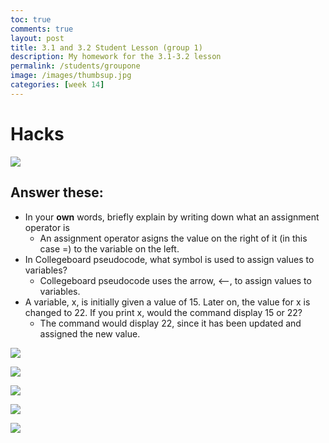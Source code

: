```yaml
---
toc: true
comments: true
layout: post
title: 3.1 and 3.2 Student Lesson (group 1)
description: My homework for the 3.1-3.2 lesson
permalink: /students/groupone
image: /images/thumbsup.jpg
categories: [week 14]
---
```

# Hacks
![]({{site.baseurl}}/images/actual1hacks3.1and3.2.jpg)

## Answer these:
- In your **own** words, briefly explain by writing down what an assignment operator is
    - An assignment operator asigns the value on the right of it (in this case =) to the variable on the left.
- In Collegeboard pseudocode, what symbol is used to assign values to variables?
    - Collegeboard pseudocode uses the arrow, <--, to assign values to variables.
- A variable, x, is initially given a value of 15. Later on, the value for x is changed to 22. If you print x, would the command display 15 or 22?
    - The command would display 22, since it has been updated and assigned the new value.

![]({{site.baseurl}}/images/2hacks3.1and3.2.jpg)

![]({{site.baseurl}}/images/7hacks3.1and3.2.jpg)

![]({{site.baseurl}}/images4hacks3.1and3.2.jpg)

![]({{site.baseurl}}/images/5hacks3.1and3.2.jpg)

![]({{site.baseurl}}/images/6hacks3.1and3.2.jpg)